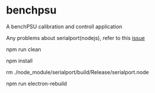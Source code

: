 # benchpsu
A benchPSU calibration and controll application

Any problems about serialport(nodejs), refer to this [issue](https://github.com/voodootikigod/node-serialport/issues/538#issuecomment-184251385)

npm run clean

npm install

rm ./node_module/serialport/build/Release/serialport.node

npm run electron-rebuild